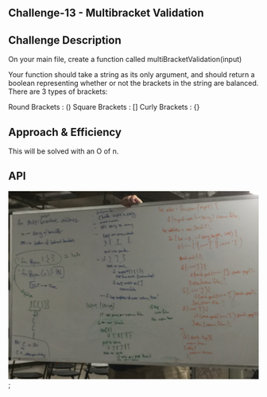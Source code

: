 ## Challenge-13 - Multibracket Validation

## Challenge Description

On your main file, create a function called multiBracketValidation(input)

Your function should take a string as its only argument, and should return a boolean representing whether or not the brackets in the string are balanced. There are 3 types of brackets:

Round Brackets : ()
Square Brackets : []
Curly Brackets : {}

## Approach & Efficiency
This will be solved with an O of n.

## API
![whiteboard photo](../../../assets/multibracketvalidation.jpg);
